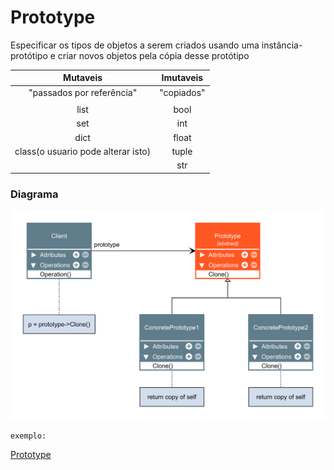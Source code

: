 # Prototype

Especificar os tipos de objetos a serem criados
usando uma instância-protótipo e criar novos objetos pela cópia desse protótipo

|Mutaveis|Imutaveis|
|:---:|:---:|
|"passados por referência"|"copiados"|
|||
|list|bool|
|set|int|
|dict|float|
|class(o usuario pode alterar isto)|tuple|
||str|

### Diagrama

![prototype_diagram](./Prototype.png)

`exemplo:`

[Prototype](./prototype.py)